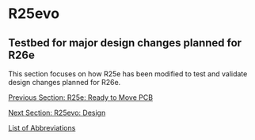 # R25evo

## Testbed for major design changes planned for R26e
This section focuses on how R25e has been modified to test and validate design changes planned for R26e.

[Previous Section: R25e: Ready to Move PCB](../R25e/ready-to-move.md)

[Next Section: R25evo: Design](evo-design.md)  

[List of Abbreviations](list-of-abbrev.md)